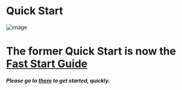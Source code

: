 Quick Start
===========

  

![image](../attachments/22577226/22741000.png)

The former Quick Start is now the [Fast Start Guide](Fast%20Start%20Guide.html "Fast Start Guide")
==================================================================================================

##### Please go to [there](Fast%20Start%20Guide.html "Fast Start Guide") to get started, quickly.

  
  
  
  
  
  
  
  
  
  
  

  
